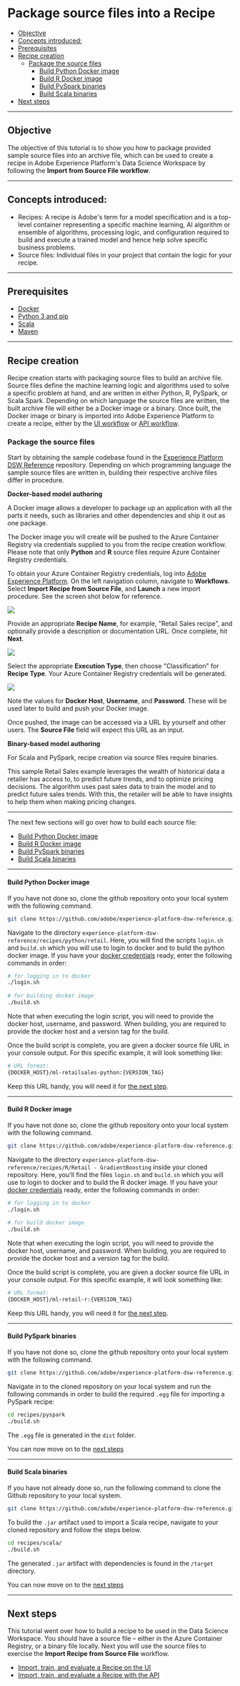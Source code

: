 # Package source files into a Recipe <!-- omit in toc -->

- [Objective](#objective)
- [Concepts introduced:](#concepts-introduced)
- [Prerequisites](#prerequisites)
- [Recipe creation](#recipe-creation)
    - [Package the source files](#package-the-source-files)
        - [Build Python Docker image](#build-python-docker-image)
        - [Build R Docker image](#build-r-docker-image)
        - [Build PySpark binaries](#build-pyspark-binaries)
        - [Build Scala binaries](#build-scala-binaries)
- [Next steps](#next-steps)

---

## Objective

The objective of this tutorial is to show you how to package provided sample source files into an archive file, which can be used to create a recipe in Adobe Experience Platform's Data Science Workspace by following the **Import from Source File workflow**.

---

## Concepts introduced:
* Recipes: A recipe is Adobe's term for a model specification and is a top-level container representing a specific machine learning, AI algorithm or ensemble of algorithms, processing logic, and configuration required to build and execute a trained model and hence help solve specific business problems.
* Source files: Individual files in your project that contain the logic for your recipe.

---

## Prerequisites

* [Docker](https://docs.docker.com/install/#supported-platforms)
* [Python 3 and pip](https://docs.conda.io/en/latest/miniconda.html)
* [Scala](https://www.scala-sbt.org/download.html?_ga=2.42231906.690987621.1558478883-2004067584.1558478883)
* [Maven](https://maven.apache.org/install.html)

---

## Recipe creation

Recipe creation starts with packaging source files to build an archive file. Source files define the machine learning logic and algorithms used to solve a specific problem at hand, and are written in either Python, R, PySpark, or Scala Spark. Depending on which language the source files are written, the built archive file will either be a Docker image or a binary. Once built, the Docker image or binary is imported into Adobe Experience Platform to create a recipe, either by the [UI workflow](../how_to_import_train_evaluate_recipe_tutorial/how_to_import_train_evaluate_recipe_tutorial.md) or [API workflow](../how_to_import_train_evaluate_recipe_tutorial/how_to_import_train_evaluate_recipe_api_tutorial.md).

### Package the source files

Start by obtaining the sample codebase found in the [Experience Platform DSW Reference](https://github.com/adobe/experience-platform-dsw-reference) repository. Depending on which programming language the sample source files are written in, building their respective archive files differ in procedure.

**Docker-based model authoring**

A Docker image allows a developer to package up an application with all the parts it needs, such as libraries and other dependencies and ship it out as one package.

The Docker image you will create will be pushed to the Azure Container Registry via credentials supplied to you from the recipe creation workflow. Please note that only **Python** and **R** source files require Azure Container Registry credentials.

To obtain your Azure Container Registry credentials, log into [Adobe Experience Platform](https://platform.adobe.com). On the left navigation column, navigate to **Workflows**. Select **Import Recipe from Source File**, and **Launch** a new import procedure. See the screen shot below for reference.

![](./images/workflows_ss.png)

Provide an appropriate **Recipe Name**, for example, "Retail Sales recipe", and optionally provide a description or documentation URL. Once complete, hit **Next**.

![](./images/recipe_info.png)

Select the appropriate **Execution Type**, then choose "Classification" for **Recipe Type**. Your Azure Container Registry credentials will be generated.

![](./images/recipe_workflow_recipe_source.png)

Note the values for **Docker Host**, **Username**, and **Password**. These will be used later to build and push your Docker image.

Once pushed, the image can be accessed via a URL by yourself and other users. The **Source File** field will expect this URL as an input.

**Binary-based model authoring**

For Scala and PySpark, recipe creation via source files require binaries.

This sample Retail Sales example leverages the wealth of historical data a retailer has access to, to predict future trends, and to optimize pricing decisions. The algorithm uses past sales data to train the model and to predict future sales trends. With this, the retailer will be able to have insights to help them when making pricing changes.

---

The next few sections will go over how to build each source file:
  - [Build Python Docker image](#build-python-docker-image)
  - [Build R Docker image](#build-r-docker-image)
  - [Build PySpark binaries](#build-pyspark-binaries)
  - [Build Scala binaries](#build-scala-binaries)

---

#### Build Python Docker image

If you have not done so, clone the github repository onto your local system with the following command.

```BASH
git clone https://github.com/adobe/experience-platform-dsw-reference.git
```

Navigate to the directory `experience-platform-dsw-reference/recipes/python/retail`. Here, you will find the scripts `login.sh` and `build.sh` which you will use to login to docker and to build the python docker image. If you have your [docker credentials](#package-the-source-files) ready, enter the following commands in order:

```BASH
# for logging in to docker
./login.sh
 
# for building docker image
./build.sh
```
Note that when executing the login script, you will need to provide the docker host, username, and password. When building, you are required to provide the docker host and a version tag for the build.

Once the build script is complete, you are given a docker source file URL in your console output. For this specific example, it will look something like:

```BASH
# URL format: 
{DOCKER_HOST}/ml-retailsales-python:{VERSION_TAG}
```

Keep this URL handy, you will need it for [the next step](#next-steps).

---

#### Build R Docker image

If you have not done so, clone the github repository onto your local system with the following command.

```BASH
git clone https://github.com/adobe/experience-platform-dsw-reference.git
```

Navigate to the directory `experience-platform-dsw-reference/recipes/R/Retail - GradientBoosting` inside your cloned repository. Here, you'll find the files `login.sh` and `build.sh` which you will use to login to docker and to build the R docker image. If you have your [docker credentials](#package-the-source-files) ready, enter the following commands in order:

```BASH
# for logging in to docker
./login.sh
 
# for build docker image
./build.sh
```
Note that when executing the login script, you will need to provide the docker host, username, and password. When building, you are required to provide the docker host and a version tag for the build.

Once the build script is complete, you are given a docker source file URL in your console output. For this specific example, it will look something like:

```BASH
# URL format: 
{DOCKER_HOST}/ml-retail-r:{VERSION_TAG}
```

Keep this URL handy, you will need it for [the next step](#next-steps).

---

#### Build PySpark binaries

If you have not done so, clone the github repository onto your local system with the following command.

```BASH
git clone https://github.com/adobe/experience-platform-dsw-reference.git
```

Navigate in to the cloned repository on your local system and run the following commands in order to build the required `.egg` file for importing a PySpark recipe:

```BASH
cd recipes/pyspark
./build.sh
```

The `.egg` file is generated in the `dist` folder.

You can now move on to the [next steps](#next-steps)

---

#### Build Scala binaries

If you have not already done so, run the following command to clone the Github repository to your local system.

```BASH
git clone https://github.com/adobe/experience-platform-dsw-reference.git
```

To build the `.jar` artifact used to import a Scala recipe, navigate to your cloned repository and follow the steps below.

```BASH
cd recipes/scala/
./build.sh
```

The generated `.jar` artifact with dependencies is found in the `/target` directory.

You can now move on to the [next steps](#next-steps)

---


## Next steps

This tutorial went over how to build a recipe to be used in the Data Science Workspace. You should have a source file – either in the Azure Container Registry, or a binary file locally. Next you will use the source files to exercise the **Import Recipe from Source File** workflow.
* [Import, train, and evaluate a Recipe on the UI](../how_to_import_train_evaluate_recipe_tutorial/how_to_import_train_evaluate_recipe_tutorial.md)
* [Import, train, and evaluate a Recipe with the API](../how_to_import_train_evaluate_recipe_tutorial/how_to_import_train_evaluate_recipe_api_tutorial.md)